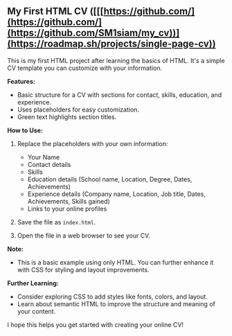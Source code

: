 ## My First HTML CV  ([[[https://github.com/](https://github.com/](https://github.com/SM1siam/my_cv))](https://roadmap.sh/projects/single-page-cv))

This is my first HTML project after learning the basics of HTML. It's a simple CV template you can customize with your information.

**Features:**

* Basic structure for a CV with sections for contact, skills, education, and experience.
* Uses placeholders for easy customization.
* Green text highlights section titles. 

**How to Use:**

1. Replace the placeholders with your own information:
    * Your Name
    * Contact details
    * Skills
    * Education details (School name, Location, Degree, Dates, Achievements)
    * Experience details (Company name, Location, Job title, Dates, Achievements, Skills gained)
    * Links to your online profiles

2. Save the file as `index.html`.

3. Open the file in a web browser to see your CV.

**Note:**

* This is a basic example using only HTML. You can further enhance it with CSS for styling and layout improvements.

**Further Learning:**

* Consider exploring CSS to add styles like fonts, colors, and layout.
* Learn about semantic HTML to improve the structure and meaning of your content.

I hope this helps you get started with creating your online CV!
